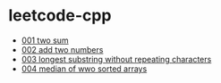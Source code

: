 # leetcode-cpp

- [001 two sum](./001)
- [002 add two numbers](./002)
- [003 longest substring without repeating characters](./003)
- [004 median of wwo sorted arrays](./004)
